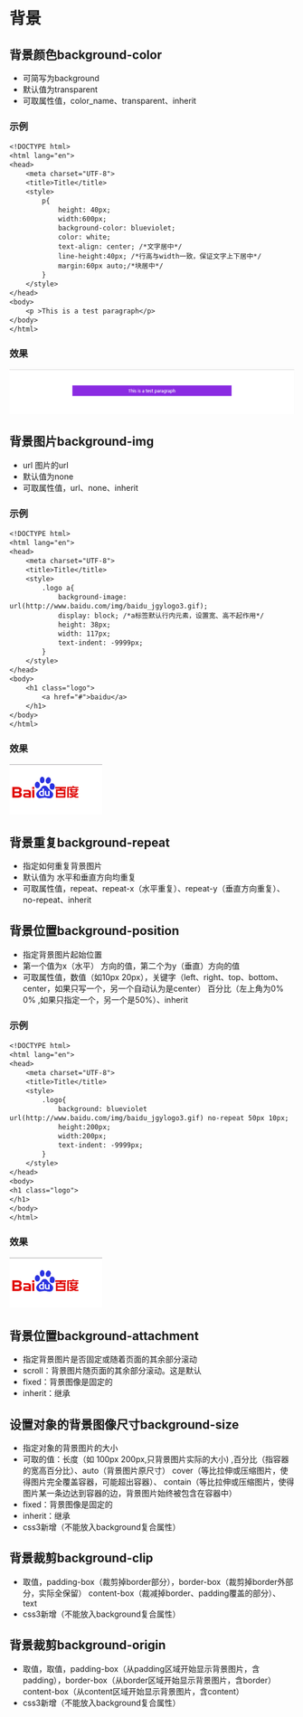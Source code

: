 # 背景

## 背景颜色background-color
* 可简写为background
* 默认值为transparent
* 可取属性值，color_name、transparent、inherit
### 示例
```
<!DOCTYPE html>
<html lang="en">
<head>
    <meta charset="UTF-8">
    <title>Title</title>
    <style>
        p{
            height: 40px;
            width:600px;
            background-color: blueviolet;
            color: white;
            text-align: center; /*文字居中*/
            line-height:40px; /*行高与width一致，保证文字上下居中*/
            margin:60px auto;/*块居中*/
        }
    </style>
</head>
<body>
    <p >This is a test paragraph</p>
</body>
</html>
```

### 效果
 ![背景颜色](./bgcolor.png)

## 背景图片background-img
* url 图片的url
* 默认值为none
* 可取属性值，url、none、inherit
### 示例
```
<!DOCTYPE html>
<html lang="en">
<head>
    <meta charset="UTF-8">
    <title>Title</title>
    <style>
        .logo a{
            background-image: url(http://www.baidu.com/img/baidu_jgylogo3.gif);
            display: block; /*a标签默认行内元素，设置宽、高不起作用*/
            height: 38px;
            width: 117px;
            text-indent: -9999px;
        }
    </style>
</head>
<body>
    <h1 class="logo">
        <a href="#">baidu</a>
    </h1>
</body>
</html>
```

### 效果
 ![背景图片](./bgimg.png)

## 背景重复background-repeat
* 指定如何重复背景图片
* 默认值为 水平和垂直方向均重复
* 可取属性值，repeat、repeat-x（水平重复）、repeat-y（垂直方向重复）、no-repeat、inherit


## 背景位置background-position
* 指定背景图片起始位置
* 第一个值为x（水平） 方向的值，第二个为y（垂直）方向的值
* 可取属性值，数值（如10px 20px），关键字（left、right、top、bottom、center，如果只写一个，另一个自动认为是center）
   百分比（左上角为0% 0% ,如果只指定一个，另一个是50%）、inherit
### 示例
```
<!DOCTYPE html>
<html lang="en">
<head>
    <meta charset="UTF-8">
    <title>Title</title>
    <style>
        .logo{
            background: blueviolet url(http://www.baidu.com/img/baidu_jgylogo3.gif) no-repeat 50px 10px;
            height:200px;
            width:200px;
            text-indent: -9999px;
        }
    </style>
</head>
<body>
<h1 class="logo">
</h1>
</body>
</html>
```

### 效果
 ![背景图片](./bgimg.png)

## 背景位置background-attachment
* 指定背景图片是否固定或随着页面的其余部分滚动
* scroll：背景图片随页面的其余部分滚动。这是默认
* fixed：背景图像是固定的
* inherit：继承

## 设置对象的背景图像尺寸background-size
* 指定对象的背景图片的大小
* 可取的值：长度（如 100px 200px,只背景图片实际的大小) ,百分比（指容器的宽高百分比）、auto（背景图片原尺寸）
   cover（等比拉伸或压缩图片，使得图片完全覆盖容器，可能超出容器）、
   contain（等比拉伸或压缩图片，使得图片某一条边达到容器的边，背景图片始终被包含在容器中）
* fixed：背景图像是固定的
* inherit：继承
* css3新增（不能放入background复合属性）

## 背景裁剪background-clip
* 取值，padding-box（裁剪掉border部分），border-box（裁剪掉border外部分，实际全保留）
  content-box（裁减掉border、padding覆盖的部分）、text
* css3新增（不能放入background复合属性）

## 背景裁剪background-origin
* 取值，取值，padding-box（从padding区域开始显示背景图片，含padding），border-box（从border区域开始显示背景图片，含border）
       content-box（从content区域开始显示背景图片，含content）
* css3新增（不能放入background复合属性）